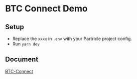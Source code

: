 # BTC Connect Demo

## Setup

- Replace the `xxxx` in `.env` with your Partricle project config.
- Run `yarn dev`

## Document

[BTC-Connect](https://docs.particle.network/developers/btc-connect)
